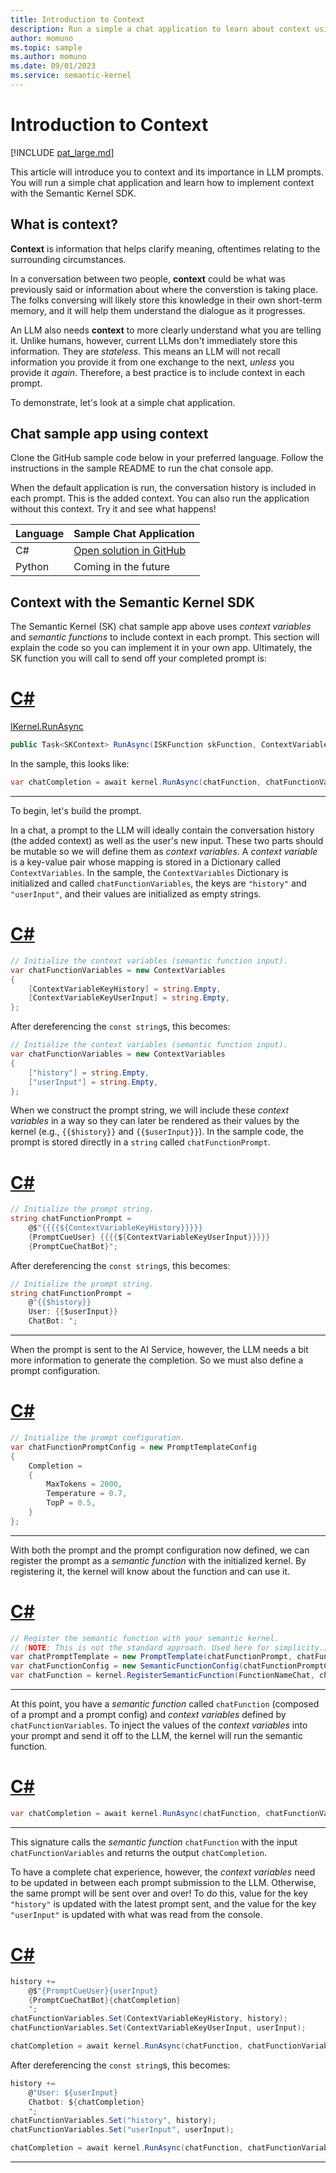 ```yaml
---
title: Introduction to Context
description: Run a simple a chat application to learn about context using the Semantic Kernel.
author: momuno
ms.topic: sample
ms.author: momuno
ms.date: 09/01/2023
ms.service: semantic-kernel
---
```


# Introduction to Context

[!INCLUDE [pat_large.md](../includes/pat_large.md)]

This article will introduce you to context and its importance in LLM prompts. You will run a simple chat application and learn how to implement context with the Semantic Kernel SDK. 

## What is context?

**Context** is information that helps clarify meaning, oftentimes relating to the surrounding circumstances.

In a conversation between two people, **context** could be what was previously said or information about where the converstion is taking place. The folks conversing will likely store this knowledge in their own short-term memory, and it will help them understand the dialogue as it progresses.

An LLM also needs **context** to more clearly understand what you are telling it. Unlike humans, however, current LLMs don't immediately store this information. They are *stateless*. This means an LLM will not recall information you provide it from one exchange to the next, *unless* you provide it *again*. Therefore, a best practice is to include context in each prompt.

To demonstrate, let's look at a simple chat application.

## Chat sample app using context
Clone the GitHub sample code below in your preferred language. Follow the instructions in the sample README to run the chat console app.

When the default application is run, the conversation history is included in each prompt. This is the added context. You can also run the application without this context. Try it and see what happens!

| Language  | Sample Chat Application |
| --------- | ----------------------- |
| C#        | [Open solution in GitHub](https://github.com/MicrosoftDocs/semantic-kernel-docs/tree/main/samples/dotnet/Chat101) |
| Python    | Coming in the future |

## Context with the Semantic Kernel SDK

The Semantic Kernel (SK) chat sample app above uses *context variables* and *semantic functions* to include context in each prompt. This section will explain the code so you can implement it in your own app. Ultimately, the SK function you will call to send off your completed prompt is: 

# [C#](#tab/Csharp)

[IKernel.RunAsync](https://learn.microsoft.com/en-us/dotnet/api/microsoft.semantickernel.ikernel.runasync?view=semantic-kernel-dotnet#microsoft-semantickernel-ikernel-runasync(microsoft-semantickernel-skilldefinition-iskfunction-microsoft-semantickernel-orchestration-contextvariables-system-threading-cancellationtoken))

```csharp
public Task<SKContext> RunAsync(ISKFunction skFunction, ContextVariables? variables = null, CancellationToken cancellationToken = default)
```

In the sample, this looks like:

```csharp
var chatCompletion = await kernel.RunAsync(chatFunction, chatFunctionVariables);
```
-----

To begin, let's build the prompt.

In a chat, a prompt to the LLM will ideally contain the conversation history (the added context) as well as the user's new input. These two parts should be mutable so we will define them as *context variables*. A *context variable* is a key-value pair whose mapping is stored in a Dictionary called `ContextVariables`. In the sample, the `ContextVariables` Dictionary is initialized and called `chatFunctionVariables`, the keys are `"history"` and `"userInput"`, and their values are initialized as empty strings.

# [C#](#tab/Csharp)

```csharp
// Initialize the context variables (semantic function input).
var chatFunctionVariables = new ContextVariables
{
    [ContextVariableKeyHistory] = string.Empty,
    [ContextVariableKeyUserInput] = string.Empty,
};
```

After dereferencing the `const string`s, this becomes:
        
```csharp
// Initialize the context variables (semantic function input).
var chatFunctionVariables = new ContextVariables
{
    ["history"] = string.Empty,
    ["userInput"] = string.Empty,
};
```

When we construct the prompt string, we will include these *context variables* in a way so they can later be rendered as their values by the kernel (e.g., `{{$history}}` and `{{$userInput}}`). In the sample code, the prompt is stored directly in a `string` called `chatFunctionPrompt`.

# [C#](#tab/Csharp)

```csharp
// Initialize the prompt string.
string chatFunctionPrompt = 
    @$"{{{{${ContextVariableKeyHistory}}}}}
    {PromptCueUser} {{{{${ContextVariableKeyUserInput}}}}}
    {PromptCueChatBot}";
```

After dereferencing the `const string`s, this becomes:
        
```csharp
// Initialize the prompt string.
string chatFunctionPrompt = 
    @"{{$history}}
    User: {{$userInput}}
    ChatBot: ";
```
-----

When the prompt is sent to the AI Service, however, the LLM needs a bit more information to generate the completion. So we must also define a prompt configuration. 

# [C#](#tab/Csharp)

```csharp
// Initialize the prompt configuration.
var chatFunctionPromptConfig = new PromptTemplateConfig
{
    Completion = 
    {
        MaxTokens = 2000,
        Temperature = 0.7,
        TopP = 0.5,
    }
};
```
-----

With both the prompt and the prompt configuration now defined, we can register the prompt as a *semantic function* with the initialized kernel. By registering it, the kernel will know about the function and can use it. 

# [C#](#tab/Csharp)

```csharp
// Register the semantic function with your semantic kernel.
// (NOTE: This is not the standard approach. Used here for simplicity.)
var chatPromptTemplate = new PromptTemplate(chatFunctionPrompt, chatFunctionPromptConfig, kernel);
var chatFunctionConfig = new SemanticFunctionConfig(chatFunctionPromptConfig, chatPromptTemplate);
var chatFunction = kernel.RegisterSemanticFunction(FunctionNameChat, chatFunctionConfig);
```

-----

At this point, you have a *semantic function* called `chatFunction` (composed of a prompt and a prompt config) and *context variables* defined by `chatFunctionVariables`. To inject the values of the *context variables* into your prompt and send it off to the LLM, the kernel will run the semantic function.

# [C#](#tab/Csharp)

```csharp
var chatCompletion = await kernel.RunAsync(chatFunction, chatFunctionVariables);
```
-----

This signature calls the *semantic function* `chatFunction` with the input `chatFunctionVariables` and returns the output `chatCompletion`.

To have a complete chat experience, however, the *context variables* need to be updated in between each prompt submission to the LLM. Otherwise, the same prompt will be sent over and over! To do this, value for the key `"history"` is updated with the latest prompt sent, and the value for the key `"userInput"` is updated with what was read from the console.

# [C#](#tab/Csharp)

```csharp
history += 
    @$"{PromptCueUser}{userInput}
    {PromptCueChatBot}{chatCompletion}
    ";
chatFunctionVariables.Set(ContextVariableKeyHistory, history);
chatFunctionVariables.Set(ContextVariableKeyUserInput, userInput);

chatCompletion = await kernel.RunAsync(chatFunction, chatFunctionVariables);
```

After dereferencing the `const string`s, this becomes:

```csharp
history += 
    @"User: ${userInput}
    Chatbot: ${chatCompletion}
    ";
chatFunctionVariables.Set("history", history);
chatFunctionVariables.Set("userInput", userInput);

chatCompletion = await kernel.RunAsync(chatFunction, chatFunctionVariables);
```
-----